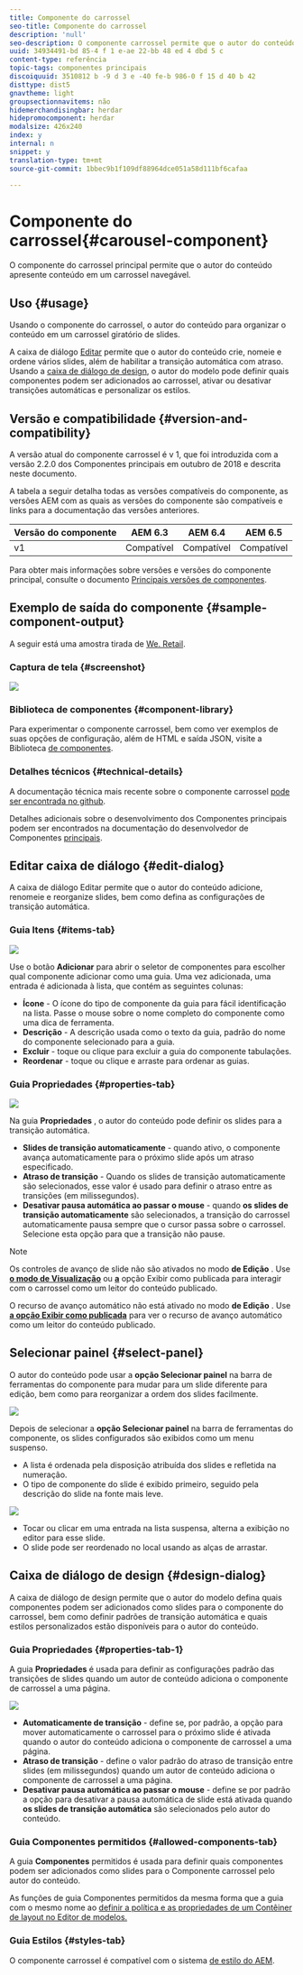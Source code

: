 ```yaml
---
title: Componente do carrossel
seo-title: Componente do carrossel
description: 'null'
seo-description: O componente carrossel permite que o autor do conteúdo apresente conteúdo em um carrossel giratório.
uuid: 34934491-bd 85-4 f 1 e-ae 22-bb 48 ed 4 dbd 5 c
content-type: referência
topic-tags: componentes principais
discoiquuid: 3510812 b -9 d 3 e -40 fe-b 986-0 f 15 d 40 b 42
disttype: dist5
gnavtheme: light
groupsectionnavitems: não
hidemerchandisingbar: herdar
hidepromocomponent: herdar
modalsize: 426x240
index: y
internal: n
snippet: y
translation-type: tm+mt
source-git-commit: 1bbec9b1f109df88964dce051a58d111bf6cafaa

---
```



# Componente do carrossel{#carousel-component}

O componente do carrossel principal permite que o autor do conteúdo apresente conteúdo em um carrossel navegável.

## Uso {#usage}

Usando o componente do carrossel, o autor do conteúdo para organizar o conteúdo em um carrossel giratório de slides.

A caixa de diálogo [Editar](#edit-dialog) permite que o autor do conteúdo crie, nomeie e ordene vários slides, além de habilitar a transição automática com atraso. Usando a [caixa de diálogo de design](#design-dialog), o autor do modelo pode definir quais componentes podem ser adicionados ao carrossel, ativar ou desativar transições automáticas e personalizar os estilos.

## Versão e compatibilidade {#version-and-compatibility}

A versão atual do componente carrossel é v 1, que foi introduzida com a versão 2.2.0 dos Componentes principais em outubro de 2018 e descrita neste documento.

A tabela a seguir detalha todas as versões compatíveis do componente, as versões AEM com as quais as versões do componente são compatíveis e links para a documentação das versões anteriores.

| Versão do componente | AEM 6.3 | AEM 6.4 | AEM 6.5 |
|--- |--- |--- |--- |
| v1 | Compatível | Compatível | Compatível |

Para obter mais informações sobre versões e versões do componente principal, consulte o documento [Principais versões de componentes](versions.md).

## Exemplo de saída do componente {#sample-component-output}

A seguir está uma amostra tirada de [We. Retail](https://helpx.adobe.com/experience-manager/6-5/sites/developing/using/we-retail.html).

### Captura de tela {#screenshot}

![](assets/screenshot_2018-11-28at140433.png)

### Biblioteca de componentes {#component-library}

Para experimentar o componente carrossel, bem como ver exemplos de suas opções de configuração, além de HTML e saída JSON, visite a Biblioteca [de componentes](http://opensource.adobe.com/aem-core-wcm-components/library/carousel.html).

### Detalhes técnicos {#technical-details}

A documentação técnica mais recente sobre o componente carrossel [pode ser encontrada no github](https://github.com/adobe/aem-core-wcm-components/blob/master/content/src/content/jcr_root/apps/core/wcm/components/carousel/v1/carousel).

Detalhes adicionais sobre o desenvolvimento dos Componentes principais podem ser encontrados na documentação do desenvolvedor de Componentes [principais](developing.md).

## Editar caixa de diálogo {#edit-dialog}

A caixa de diálogo Editar permite que o autor do conteúdo adicione, renomeie e reorganize slides, bem como defina as configurações de transição automática.

### Guia Itens {#items-tab}

![](assets/screenshot_2018-10-12at102451.png)

Use o botão **Adicionar** para abrir o seletor de componentes para escolher qual componente adicionar como uma guia. Uma vez adicionada, uma entrada é adicionada à lista, que contém as seguintes colunas:

* **Ícone** - O ícone do tipo de componente da guia para fácil identificação na lista. Passe o mouse sobre o nome completo do componente como uma dica de ferramenta.
* **Descrição** - A descrição usada como o texto da guia, padrão do nome do componente selecionado para a guia.
* **Excluir** - toque ou clique para excluir a guia do componente tabulações.
* **Reordenar** - toque ou clique e arraste para ordenar as guias.

### Guia Propriedades {#properties-tab}

![](assets/screenshot_2018-11-28at141054.png)

Na guia **Propriedades** , o autor do conteúdo pode definir os slides para a transição automática.

* **Slides de transição automaticamente** - quando ativo, o componente avança automaticamente para o próximo slide após um atraso especificado.
* **Atraso de transição** - Quando os slides de transição automaticamente são selecionados, esse valor é usado para definir o atraso entre as transições (em milissegundos).
* **Desativar pausa automática ao passar o mouse** - quando **os slides de transição automaticamente** são selecionados, a transição do carrossel automaticamente pausa sempre que o cursor passa sobre o carrossel. Selecione esta opção para que a transição não pause.

>[!NOTE]
>
>Os controles de avanço de slide não são ativados no modo **de Edição** . Use [**o modo de Visualização**](https://helpx.adobe.com/experience-manager/6-5/sites/authoring/using/editing-content.html) ou **[a](https://helpx.adobe.com/experience-manager/6-5/sites/authoring/using/editing-content.html)** opção Exibir como publicada para interagir com o carrossel como um leitor do conteúdo publicado.
>
>O recurso de avanço automático não está ativado no modo **de Edição** . Use **[a opção Exibir como publicada](https://helpx.adobe.com/experience-manager/6-5/sites/authoring/using/editing-content.html)** para ver o recurso de avanço automático como um leitor do conteúdo publicado.

## Selecionar painel {#select-panel}

O autor do conteúdo pode usar a **opção Selecionar painel** na barra de ferramentas do componente para mudar para um slide diferente para edição, bem como para reorganizar a ordem dos slides facilmente.

![](assets/screenshot_2018-10-11at165417.png)

Depois de selecionar a **opção Selecionar painel** na barra de ferramentas do componente, os slides configurados são exibidos como um menu suspenso.

* A lista é ordenada pela disposição atribuída dos slides e refletida na numeração.
* O tipo de componente do slide é exibido primeiro, seguido pela descrição do slide na fonte mais leve.

![](assets/opera_snapshot_2018-11-28141537localhost.png)

* Tocar ou clicar em uma entrada na lista suspensa, alterna a exibição no editor para esse slide.
* O slide pode ser reordenado no local usando as alças de arrastar.

## Caixa de diálogo de design {#design-dialog}

A caixa de diálogo de design permite que o autor do modelo defina quais componentes podem ser adicionados como slides para o componente do carrossel, bem como definir padrões de transição automática e quais estilos personalizados estão disponíveis para o autor do conteúdo.

### Guia Propriedades {#properties-tab-1}

A guia **Propriedades** é usada para definir as configurações padrão das transições de slides quando um autor de conteúdo adiciona o componente de carrossel a uma página.

![](assets/screenshot_2018-11-28at141824.png)

* **Automaticamente de transição** - define se, por padrão, a opção para mover automaticamente o carrossel para o próximo slide é ativada quando o autor do conteúdo adiciona o componente de carrossel a uma página.
* **Atraso de transição** - define o valor padrão do atraso de transição entre slides (em milissegundos) quando um autor de conteúdo adiciona o componente de carrossel a uma página.
* **Desativar pausa automática ao passar o mouse** - define se por padrão a opção para desativar a pausa automática de slide está ativada quando **os slides de transição automática** são selecionados pelo autor do conteúdo.

### Guia Componentes permitidos {#allowed-components-tab}

A guia **Componentes** permitidos é usada para definir quais componentes podem ser adicionados como slides para o Componente carrossel pelo autor do conteúdo.

As funções de guia Componentes permitidos da mesma forma que a guia com o mesmo nome ao [definir a política e as propriedades de um Contêiner de layout no Editor de modelos.](https://helpx.adobe.com/experience-manager/6-5/sites/authoring/using/templates.html)

### Guia Estilos {#styles-tab}

O componente carrossel é compatível com o sistema [de estilo do AEM](authoring.md#component-styling).